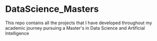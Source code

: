 # DataScience_Masters
This repo contains all the projects that I have developed throughout my academic journey pursuing a Master's in Data Science and Artificial Intelligence

